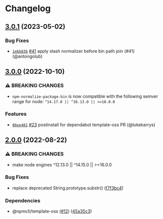 # Changelog

## [3.0.1](https://github.com/npm/npm-normalize-package-bin/compare/v3.0.0...v3.0.1) (2023-05-02)

### Bug Fixes

* [`1ebb83b`](https://github.com/npm/npm-normalize-package-bin/commit/1ebb83b091ccfd7d7f9ec8432d627ef57265f553) [#41](https://github.com/npm/npm-normalize-package-bin/pull/41) apply slash normalizer before bin path join (#41) (@antongolub)

## [3.0.0](https://github.com/npm/npm-normalize-package-bin/compare/v2.0.0...v3.0.0) (2022-10-10)

### ⚠️ BREAKING CHANGES

* `npm-normalize-package-bin` is now compatible with the following semver range for node: `^14.17.0 || ^16.13.0 || >=18.0.0`

### Features

* [`06ee481`](https://github.com/npm/npm-normalize-package-bin/commit/06ee48159e7938c76927a3b649dfae8178af386f) [#23](https://github.com/npm/npm-normalize-package-bin/pull/23) postinstall for dependabot template-oss PR (@lukekarrys)

## [2.0.0](https://github.com/npm/npm-normalize-package-bin/compare/v1.0.1...v2.0.0) (2022-08-22)


### ⚠ BREAKING CHANGES

* make node engines ^12.13.0 || ^14.15.0 || >=16.0.0

### Bug Fixes

* replace deprecated String.prototype.substr() ([f7f3bc4](https://github.com/npm/npm-normalize-package-bin/commit/f7f3bc441299c755b25ebbd08e919c2da86f314e))


### Dependencies

* @npmcli/template-oss ([#12](https://github.com/npm/npm-normalize-package-bin/issues/12)) ([45a35c3](https://github.com/npm/npm-normalize-package-bin/commit/45a35c3d3ce0fb75247a4411a9ad03cac694bae4))
